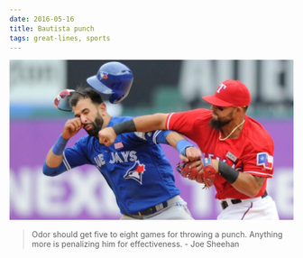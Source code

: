 ```yaml
---
date: 2016-05-16
title: Bautista punch
tags: great-lines, sports
---
```



![odor](https://raw.githubusercontent.com/muneer78/muneer78.github.io/master/images/odor.jpeg)
 
> Odor should get five to eight games for throwing a punch. Anything more is penalizing him for effectiveness. - Joe Sheehan


